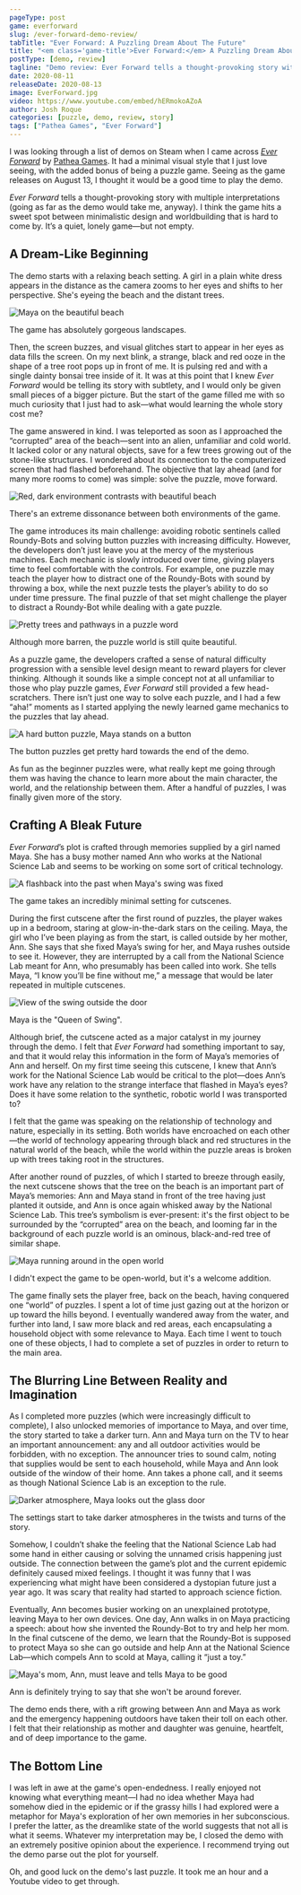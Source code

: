 ```yaml
---
pageType: post
game: everforward
slug: /ever-forward-demo-review/
tabTitle: "Ever Forward: A Puzzling Dream About The Future"
title: "<em class='game-title'>Ever Forward:</em> A Puzzling Dream About The Future"
postType: [demo, review]
tagline: "Demo review: Ever Forward tells a thought-provoking story with multiple interpretations and hits a sweet spot between minimalistic design and worldbuilding that is hard to come by. It’s a quiet, lonely game—but not empty."
date: 2020-08-11
releaseDate: 2020-08-13
image: EverForward.jpg
video: https://www.youtube.com/embed/hERmokoAZoA
author: Josh Roque
categories: [puzzle, demo, review, story]
tags: ["Pathea Games", "Ever Forward"]
---
```


I was looking through a list of demos on Steam when I came across [_Ever Forward_](https://store.steampowered.com/app/1325290/Ever_Forward_Prologue/) by [Pathea Games](https://pathea.net/). It had a minimal visual style that I just love seeing, with the added bonus of being a puzzle game. Seeing as the game releases on August 13, I thought it would be a good time to play the demo.

_Ever Forward_ tells a thought-provoking story with multiple interpretations (going as far as the demo would take me, anyway). I think the game hits a sweet spot between minimalistic design and worldbuilding that is hard to come by. It’s a quiet, lonely game—but not empty.

## A Dream-Like Beginning

The demo starts with a relaxing beach setting. A girl in a plain white dress appears in the distance as the camera zooms to her eyes and shifts to her perspective. She's eyeing the beach and the distant trees.

![Maya on the beautiful beach][image0]

<figcaption>The game has absolutely gorgeous landscapes.</figcaption>

Then, the screen buzzes, and visual glitches start to appear in her eyes as data fills the screen. On my next blink, a strange, black and red ooze in the shape of a tree root pops up in front of me. It is pulsing red and with a single dainty bonsai tree inside of it. It was at this point that I knew _Ever Forward_ would be telling its story with subtlety, and I would only be given small pieces of a bigger picture. But the start of the game filled me with so much curiosity that I just had to ask—what would learning the whole story cost me?

The game answered in kind. I was teleported as soon as I approached the “corrupted” area of the beach—sent into an alien, unfamiliar and cold world. It lacked color or any natural objects, save for a few trees growing out of the stone-like structures. I wondered about its connection to the computerized screen that had flashed beforehand. The objective that lay ahead (and for many more rooms to come) was simple: solve the puzzle, move forward.

![Red, dark environment contrasts with beautiful beach][image1]

<figcaption>There's an extreme dissonance between both environments of the game.</figcaption>

The game introduces its main challenge: avoiding robotic sentinels called Roundy-Bots and solving button puzzles with increasing difficulty. However, the developers don’t just leave you at the mercy of the mysterious machines. Each mechanic is slowly introduced over time, giving players time to feel comfortable with the controls. For example, one puzzle may teach the player how to distract one of the Roundy-Bots with sound by throwing a box, while the next puzzle tests the player’s ability to do so under time pressure. The final puzzle of that set might challenge the player to distract a Roundy-Bot while dealing with a gate puzzle.

![Pretty trees and pathways in a puzzle word][image2]

<figcaption>Although more barren, the puzzle world is still quite beautiful.</figcaption>

As a puzzle game, the developers crafted a sense of natural difficulty progression with a sensible level design meant to reward players for clever thinking. Although it sounds like a simple concept not at all unfamiliar to those who play puzzle games, _Ever Forward_ still provided a few head-scratchers. There isn’t just one way to solve each puzzle, and I had a few “aha!” moments as I started applying the newly learned game mechanics to the puzzles that lay ahead.

![A hard button puzzle, Maya stands on a button][image3]

<figcaption>The button puzzles get pretty hard towards the end of the demo.</figcaption>

As fun as the beginner puzzles were, what really kept me going through them was having the chance to learn more about the main character, the world, and the relationship between them. After a handful of puzzles, I was finally given more of the story.

## Crafting A Bleak Future

_Ever Forward_’s plot is crafted through memories supplied by a girl named Maya. She has a busy mother named Ann who works at the National Science Lab and seems to be working on some sort of critical technology.

![A flashback into the past when Maya's swing was fixed][image4]

<figcaption>The game takes an incredibly minimal setting for cutscenes.</figcaption>

During the first cutscene after the first round of puzzles, the player wakes up in a bedroom, staring at glow-in-the-dark stars on the ceiling. Maya, the girl who I’ve been playing as from the start, is called outside by her mother, Ann. She says that she fixed Maya’s swing for her, and Maya rushes outside to see it. However, they are interrupted by a call from the National Science Lab meant for Ann, who presumably has been called into work. She tells Maya, “I know you’ll be fine without me,” a message that would be later repeated in multiple cutscenes.

![View of the swing outside the door][image5]

<figcaption>Maya is the "Queen of Swing".</figcaption>

Although brief, the cutscene acted as a major catalyst in my journey through the demo. I felt that _Ever Forward_ had something important to say, and that it would relay this information in the form of Maya’s memories of Ann and herself. On my first time seeing this cutscene, I knew that Ann’s work for the National Science Lab would be critical to the plot—does Ann’s work have any relation to the strange interface that flashed in Maya’s eyes? Does it have some relation to the synthetic, robotic world I was transported to?

I felt that the game was speaking on the relationship of technology and nature, especially in its setting. Both worlds have encroached on each other—the world of technology appearing through black and red structures in the natural world of the beach, while the world within the puzzle areas is broken up with trees taking root in the structures.

After another round of puzzles, of which I started to breeze through easily, the next cutscene shows that the tree on the beach is an important part of Maya’s memories: Ann and Maya stand in front of the tree having just planted it outside, and Ann is once again whisked away by the National Science Lab. This tree’s symbolism is ever-present: it's the first object to be surrounded by the “corrupted” area on the beach, and looming far in the background of each puzzle world is an ominous, black-and-red tree of similar shape.

![Maya running around in the open world][image6]

<figcaption>I didn't expect the game to be open-world, but it's a welcome addition.</figcaption>

The game finally sets the player free, back on the beach, having conquered one “world” of puzzles. I spent a lot of time just gazing out at the horizon or up toward the hills beyond. I eventually wandered away from the water, and further into land, I saw more black and red areas, each encapsulating a household object with some relevance to Maya. Each time I went to touch one of these objects, I had to complete a set of puzzles in order to return to the main area.

## The Blurring Line Between Reality and Imagination

As I completed more puzzles (which were increasingly difficult to complete), I also unlocked memories of importance to Maya, and over time, the story started to take a darker turn. Ann and Maya turn on the TV to hear an important announcement: any and all outdoor activities would be forbidden, with no exception. The announcer tries to sound calm, noting that supplies would be sent to each household, while Maya and Ann look outside of the window of their home. Ann takes a phone call, and it seems as though National Science Lab is an exception to the rule.

![Darker atmosphere, Maya looks out the glass door][image7]

<figcaption>The settings start to take darker atmospheres in the twists and turns of the story.</figcaption>

Somehow, I couldn’t shake the feeling that the National Science Lab had some hand in either causing or solving the unnamed crisis happening just outside. The connection between the game’s plot and the current epidemic definitely caused mixed feelings. I thought it was funny that I was experiencing what might have been considered a dystopian future just a year ago. It was scary that reality had started to approach science fiction.

Eventually, Ann becomes busier working on an unexplained prototype, leaving Maya to her own devices. One day, Ann walks in on Maya practicing a speech: about how she invented the Roundy-Bot to try and help her mom. In the final cutscene of the demo, we learn that the Roundy-Bot is supposed to protect Maya so she can go outside and help Ann at the National Science Lab—which compels Ann to scold at Maya, calling it “just a toy.”

![Maya's mom, Ann, must leave and tells Maya to be good][image8]

<figcaption>Ann is definitely trying to say that she won't be around forever.</figcaption>

The demo ends there, with a rift growing between Ann and Maya as work and the emergency happening outdoors have taken their toll on each other. I felt that their relationship as mother and daughter was genuine, heartfelt, and of deep importance to the game.

## The Bottom Line

I was left in awe at the game's open-endedness. I really enjoyed not knowing what everything meant—I had no idea whether Maya had somehow died in the epidemic or if the grassy hills I had explored were a metaphor for Maya's exploration of her own memories in her subconscious. I prefer the latter, as the dreamlike state of the world suggests that not all is what it seems. Whatever my interpretation may be, I closed the demo with an extremely positive opinion about the experience. I recommend trying out the demo parse out the plot for yourself.

Oh, and good luck on the demo's last puzzle. It took me an hour and a Youtube video to get through.

[image0]: ../../../images/post/everforward/EverForward0.jpg
[image1]: ../../../images/post/everforward/EverForward1.jpg
[image2]: ../../../images/post/everforward/EverForward2.jpg
[image3]: ../../../images/post/everforward/EverForward3.jpg
[image4]: ../../../images/post/everforward/EverForward4.jpg
[image5]: ../../../images/post/everforward/EverForward5.jpg
[image6]: ../../../images/post/everforward/EverForward6.jpg
[image7]: ../../../images/post/everforward/EverForward7.jpg
[image8]: ../../../images/post/everforward/EverForward8.jpg

